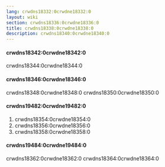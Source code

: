 ```yaml
---
lang: crwdns18332:0crwdne18332:0
layout: wiki
section: crwdns18336:0crwdne18336:0
title: crwdns18338:0crwdne18338:0
description: crwdns18340:0crwdne18340:0
---
```


#### crwdns18342:0crwdne18342:0

crwdns18344:0crwdne18344:0

#### crwdns18346:0crwdne18346:0

crwdns18348:0crwdne18348:0 crwdns18350:0crwdne18350:0

#### crwdns19482:0crwdne19482:0

1. crwdns18354:0crwdne18354:0
1. crwdns18356:0crwdne18356:0
1. crwdns18358:0crwdne18358:0

#### crwdns19484:0crwdne19484:0

crwdns18362:0crwdne18362:0 crwdns18364:0crwdne18364:0
